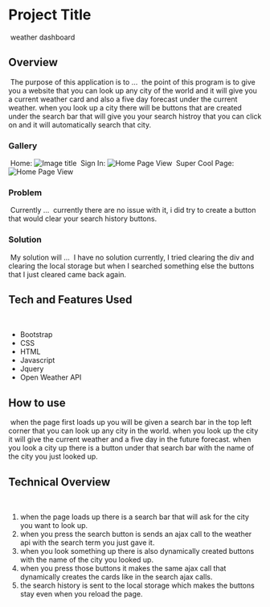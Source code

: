 # Project Title
​ weather dashboard
## Overview
​
The purpose of this application is to ...
​ the point of this program is to give you a website that you can look up any city of the world and it will give you a current weather
card and also a five day forecast under the current weather. when you look up a city there will be buttons that are created under
the search bar that will give you your search histroy that you can click on and it will automatically search that city. 
### Gallery
​
Home:
![Image title](./relativeLinkToImage.png "Image title")
​
Sign In:
![Home Page View](./relativeLinkToImage.png "Home Page View")
​
Super Cool Page:
![Home Page View](./relativeLinkToImage.png "Home Page View")
​
### Problem
​
Currently ...
​ currently there are no issue with it, i did try to create a button that would clear your search history buttons. 
### Solution
​
My solution will ...
​ I have no solution currently, I tried clearing the div and clearing the local storage but when I searched something else the 
buttons that I just cleared came back again. 
## Tech and Features Used
​
* Bootstrap
* CSS
* HTML
* Javascript
* Jquery
* Open Weather API
​
## How to use
​
when the page first loads up you will be given a search bar in the top left corner that you can look up any city in the world. 
when you look up the city it will give the current weather and a five day in the future forecast. when you look a city up
there is a button under that search bar with the name of the city you just looked up. 
​
## Technical Overview
​
1. when the page loads up there is a search bar that will ask for the city you want to look up. 
2. when you press the search button is sends an ajax call to the weather api with the search term you just gave it. 
3. when you look something up there is also dynamically created buttons with the name of the city you looked up. 
4. when you press those buttons it makes the same ajax call that dynamically creates the cards like in the search ajax calls. 
5. the search history is sent to the local storage which makes the buttons stay even when you reload the page. 
